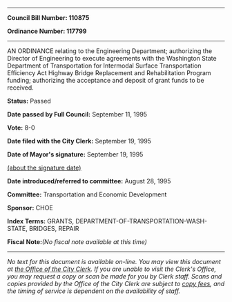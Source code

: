 

********

**Council Bill Number: 110875**
   
**Ordinance Number: 117799**
********

 AN ORDINANCE relating to the Engineering Department; authorizing the Director of Engineering to execute agreements with the Washington State Department of Transportation for Intermodal Surface Transportation Efficiency Act Highway Bridge Replacement and Rehabilitation Program funding; authorizing the acceptance and deposit of grant funds to be received.

**Status:** Passed
   
**Date passed by Full Council:** September 11, 1995
   
**Vote:** 8-0
   
**Date filed with the City Clerk:** September 19, 1995
   
**Date of Mayor's signature:** September 19, 1995
   
[(about the signature date)](/~public/approvaldate.htm)
   
   
   
**Date introduced/referred to committee:** August 28, 1995
   
**Committee:** Transportation and Economic Development
   
**Sponsor:** CHOE
   
   
**Index Terms:** GRANTS, DEPARTMENT-OF-TRANSPORTATION-WASH-STATE, BRIDGES, REPAIR

**Fiscal Note:**_(No fiscal note available at this time)_
********

_No text for this document is available on-line. You may view this document at [the Office of the City Clerk](http://www.seattle.gov/leg/clerk/contactUs.htm). If you are unable to visit the Clerk's Office, you may request a copy or scan be made for you by Clerk staff. Scans and copies provided by the Office of the City Clerk are subject to [copy fees](http://clerk.seattle.gov/~public/clerkfees.htm), and the timing of service is dependent on the availability of staff._

